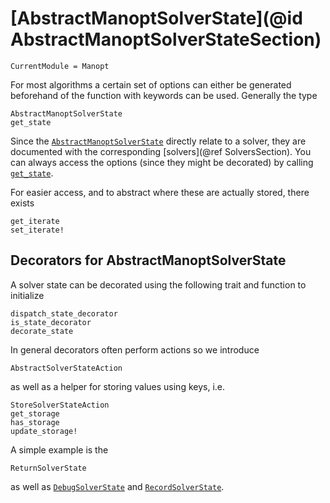 # [AbstractManoptSolverState](@id AbstractManoptSolverStateSection)

```@meta
CurrentModule = Manopt
```

For most algorithms a certain set of options can either be
generated beforehand of the function with keywords can be used.
Generally the type

```@docs
AbstractManoptSolverState
get_state
```

Since the [`AbstractManoptSolverState`](@ref) directly relate to a solver, they are documented with the
corresponding [solvers](@ref SolversSection).
You can always access the options (since they
might be decorated) by calling [`get_state`](@ref).

For easier access, and to abstract where these are actually stored, there exists

```@docs
get_iterate
set_iterate!
```

## Decorators for AbstractManoptSolverState

A solver state can be decorated using the following trait and function to initialize

```@docs
dispatch_state_decorator
is_state_decorator
decorate_state
```

In general decorators often perform actions so we introduce

```@docs
AbstractSolverStateAction
```

as well as a helper for storing values using keys, i.e.

```@docs
StoreSolverStateAction
get_storage
has_storage
update_storage!
```

A simple example is the

```@docs
ReturnSolverState
```

as well as [`DebugSolverState`](@ref) and [`RecordSolverState`](@ref).